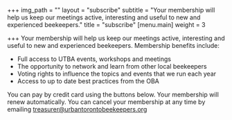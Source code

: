 +++
img_path = ""
layout = "subscribe"
subtitle = "Your membership will help us keep our meetings active, interesting and useful to new and experienced beekeepers."
title = "subscribe"
[menu.main]
weight = 3

+++
Your membership will help us keep our meetings active, interesting and useful to new and experienced beekeepers. Membership benefits include:

* Full access to UTBA events, workshops and meetings
* The opportunity to network and learn from other local beekeepers
* Voting rights to influence the topics and events that we run each year
* Access to up to date best practices from the OBA

You can pay by credit card using the buttons below. Your membership will renew automatically. You can cancel your membership at any time by emailing treasurer@urbantorontobeekeepers.org
